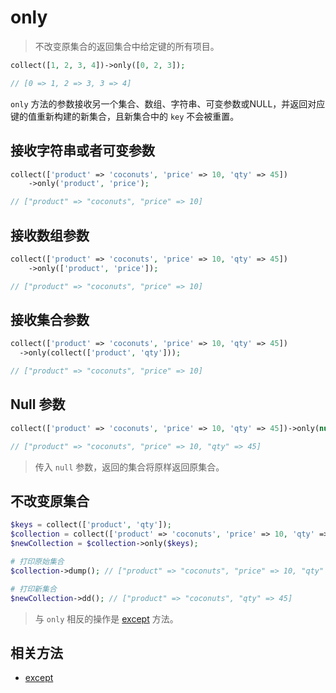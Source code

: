 # only

> 不改变原集合的返回集合中给定键的所有项目。

```php
collect([1, 2, 3, 4])->only([0, 2, 3]);

// [0 => 1, 2 => 3, 3 => 4]
```

`only` 方法的参数接收另一个集合、数组、字符串、可变参数或NULL，并返回对应键的值重新构建的新集合，且新集合中的 `key` 不会被重置。

## 接收字符串或者可变参数

```php
collect(['product' => 'coconuts', 'price' => 10, 'qty' => 45])
    ->only('product', 'price');

// ["product" => "coconuts", "price" => 10]
```
  
## 接收数组参数
```php
collect(['product' => 'coconuts', 'price' => 10, 'qty' => 45])
    ->only(['product', 'price']);

// ["product" => "coconuts", "price" => 10]
```

## 接收集合参数

```php
collect(['product' => 'coconuts', 'price' => 10, 'qty' => 45])
  ->only(collect(['product', 'qty']));

// ["product" => "coconuts", "price" => 10]
```

## Null 参数

```php
collect(['product' => 'coconuts', 'price' => 10, 'qty' => 45])->only(null);

// ["product" => "coconuts", "price" => 10, "qty" => 45]
```
> 传入 `null` 参数，返回的集合将原样返回原集合。

## 不改变原集合

```php
$keys = collect(['product', 'qty']);
$collection = collect(['product' => 'coconuts', 'price' => 10, 'qty' => 45]);
$newCollection = $collection->only($keys);

# 打印原始集合
$collection->dump(); // ["product" => "coconuts", "price" => 10, "qty" => 45]

# 打印新集合
$newCollection->dd(); // ["product" => "coconuts", "qty" => 45]
```

> 与 `only` 相反的操作是 [except](except.md) 方法。

## 相关方法

- [except](except.md)
